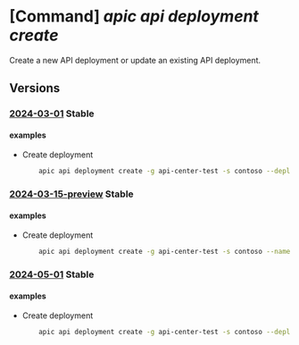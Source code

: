 # [Command] _apic api deployment create_

Create a new API deployment or update an existing API deployment.

## Versions

### [2024-03-01](/Resources/mgmt-plane/L3N1YnNjcmlwdGlvbnMve30vcmVzb3VyY2Vncm91cHMve30vcHJvdmlkZXJzL21pY3Jvc29mdC5hcGljZW50ZXIvc2VydmljZXMve30vd29ya3NwYWNlcy97fS9hcGlzL3t9L2RlcGxveW1lbnRzL3t9/2024-03-01.xml) **Stable**

<!-- mgmt-plane /subscriptions/{}/resourcegroups/{}/providers/microsoft.apicenter/services/{}/workspaces/{}/apis/{}/deployments/{} 2024-03-01 -->

#### examples

- Create deployment
    ```bash
        apic api deployment create -g api-center-test -s contoso --deployment-id production --title "Production deployment" --description "Public cloud production deployment." --api-id echo-api --environment-id "/workspaces/default/environments/production" --definition-id "/workspaces/default/apis/echo-api/versions/2023-01-01/definitions/openapi"
    ```

### [2024-03-15-preview](/Resources/mgmt-plane/L3N1YnNjcmlwdGlvbnMve30vcmVzb3VyY2Vncm91cHMve30vcHJvdmlkZXJzL21pY3Jvc29mdC5hcGljZW50ZXIvc2VydmljZXMve30vd29ya3NwYWNlcy97fS9hcGlzL3t9L2RlcGxveW1lbnRzL3t9/2024-03-15-preview.xml) **Stable**

<!-- mgmt-plane /subscriptions/{}/resourcegroups/{}/providers/microsoft.apicenter/services/{}/workspaces/{}/apis/{}/deployments/{} 2024-03-15-preview -->

#### examples

- Create deployment
    ```bash
        apic api deployment create -g api-center-test -s contoso --name production --title "Production deployment" --description "Public cloud production deployment." --api echo-api --environmentId "/workspaces/default/environments/production" --definitionId "/workspaces/default/apis/echo-api/versions/2023-01-01/definitions/openapi"
    ```

### [2024-05-01](/Resources/mgmt-plane/L3N1YnNjcmlwdGlvbnMve30vcmVzb3VyY2Vncm91cHMve30vcHJvdmlkZXJzL21pY3Jvc29mdC5hcGljZW50ZXIvc2VydmljZXMve30vd29ya3NwYWNlcy97fS9hcGlzL3t9L2RlcGxveW1lbnRzL3t9/2024-05-01.xml) **Stable**

<!-- mgmt-plane /subscriptions/{}/resourcegroups/{}/providers/microsoft.apicenter/services/{}/workspaces/{}/apis/{}/deployments/{} 2024-05-01 -->

#### examples

- Create deployment
    ```bash
        apic api deployment create -g api-center-test -s contoso --deployment-id production --title "Production deployment" --description "Public cloud production deployment." --api-id echo-api --environment-id "/workspaces/default/environments/production" --definition-id "/workspaces/default/apis/echo-api/versions/2023-01-01/definitions/openapi"
    ```
